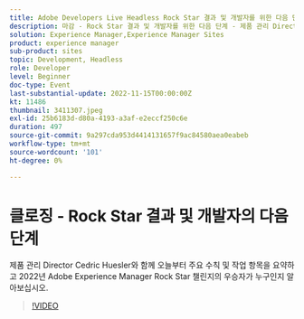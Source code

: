 ```yaml
---
title: Adobe Developers Live Headless Rock Star 결과 및 개발자를 위한 다음 단계
description: 마감 - Rock Star 결과 및 개발자를 위한 다음 단계 - 제품 관리 Director의 Cedric Huesler와 함께 오늘부터 주요 사항 및 작업 항목을 요약하고 누가 2022년 Adobe Experience Manager Rock Star 도전의 우승자인지 알아보십시오.
solution: Experience Manager,Experience Manager Sites
product: experience manager
sub-product: sites
topic: Development, Headless
role: Developer
level: Beginner
doc-type: Event
last-substantial-update: 2022-11-15T00:00:00Z
kt: 11486
thumbnail: 3411307.jpeg
exl-id: 25b6183d-d80a-4193-a3af-e2eccf250c6e
duration: 497
source-git-commit: 9a297cda953d4414131657f9ac84580aea0eabeb
workflow-type: tm+mt
source-wordcount: '101'
ht-degree: 0%

---
```


# 클로징 - Rock Star 결과 및 개발자의 다음 단계

제품 관리 Director Cedric Huesler와 함께 오늘부터 주요 수칙 및 작업 항목을 요약하고 2022년 Adobe Experience Manager Rock Star 챌린지의 우승자가 누구인지 알아보십시오.

>[!VIDEO](https://video.tv.adobe.com/v/3411307/?quality=12&learn=on)
